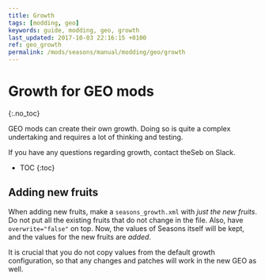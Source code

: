 ```yaml
---
title: Growth
tags: [modding, geo]
keywords: guide, modding, geo, growth
last_updated: 2017-10-03 22:16:15 +0100
ref: geo_growth
permalink: /mods/seasons/manual/modding/geo/growth
---
```


# Growth for GEO mods
{:.no_toc}

GEO mods can create their own growth. Doing so is quite a complex undertaking and requires a lot of thinking and testing.

If you have any questions regarding growth, contact theSeb on Slack.

* TOC
{:toc}

## Adding new fruits

When adding new fruits, make a `seasons_growth.xml` with *just the new fruits*. Do not put all the existing fruits that do not change in the file. Also, have `overwrite="false"` on top. Now, the values of Seasons itself will be kept, and the values for the new fruits are _added_.

It is crucial that you do not copy values from the default growth configuration, so that any changes and patches will work in the new GEO as well.

